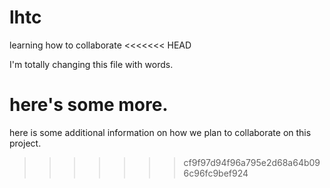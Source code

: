 # lhtc
learning how to collaborate 
<<<<<<< HEAD

I'm totally changing this file with words.

here's some more.
=======
here is some additional information on how we plan to collaborate on this project. 

>>>>>>> cf9f97d94f96a795e2d68a64b096c96fc9bef924
